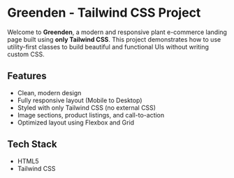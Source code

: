 # Greenden - Tailwind CSS Project

Welcome to **Greenden**, a modern and responsive plant e-commerce landing page built using **only Tailwind CSS**. This project demonstrates how to use utility-first classes to build beautiful and functional UIs without writing custom CSS.

## Features
- Clean, modern design  
- Fully responsive layout (Mobile to Desktop)  
- Styled with only Tailwind CSS (no external CSS)  
- Image sections, product listings, and call-to-action  
- Optimized layout using Flexbox and Grid 

## Tech Stack
- HTML5  
- Tailwind CSS
